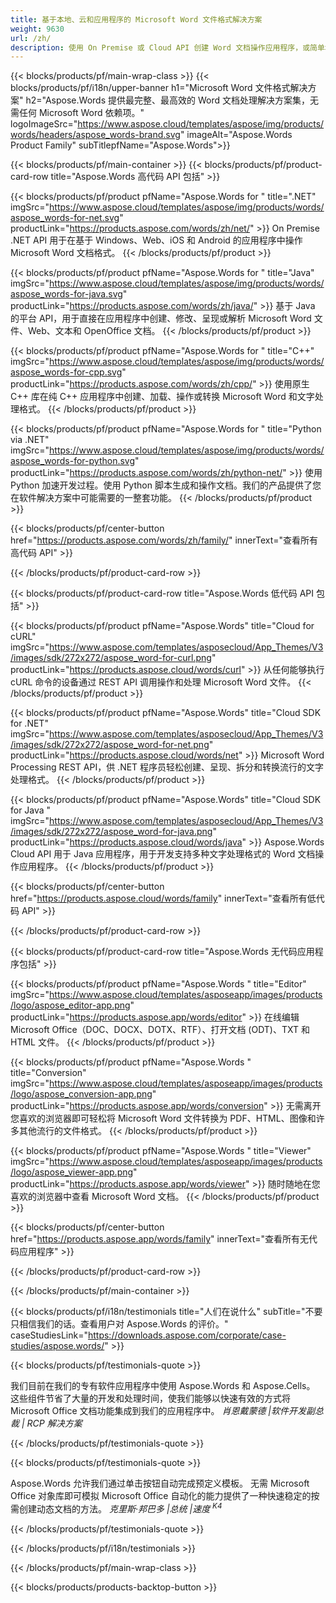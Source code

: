 ```yaml
---
title: 基于本地、云和应用程序的 Microsoft Word 文件格式解决方案 
weight: 9630
url: /zh/
description: 使用 On Premise 或 Cloud API 创建 Word 文档操作应用程序，或简单地使用跨平台应用程序查看比较检查或转换 Word 文件
---
```


{{< blocks/products/pf/main-wrap-class >}}
{{< blocks/products/pf/i18n/upper-banner h1="Microsoft Word 文件格式解决方案" h2="Aspose.Words 提供最完整、最高效的 Word 文档处理解决方案集，无需任何 Microsoft Word 依赖项。" logoImageSrc="https://www.aspose.cloud/templates/aspose/img/products/words/headers/aspose_words-brand.svg" imageAlt="Aspose.Words Product Family" subTitlepfName="Aspose.Words">}}

{{< blocks/products/pf/main-container >}}
{{< blocks/products/pf/product-card-row title="Aspose.Words 高代码 API 包括" >}}

{{< blocks/products/pf/product pfName="Aspose.Words for " title=".NET" imgSrc="https://www.aspose.cloud/templates/aspose/img/products/words/aspose_words-for-net.svg" productLink="https://products.aspose.com/words/zh/net/" >}}
On Premise .NET API 用于在基于 Windows、Web、iOS 和 Android 的应用程序中操作 Microsoft Word 文档格式。
{{< /blocks/products/pf/product >}}

{{< blocks/products/pf/product pfName="Aspose.Words for " title="Java" imgSrc="https://www.aspose.cloud/templates/aspose/img/products/words/aspose_words-for-java.svg" productLink="https://products.aspose.com/words/zh/java/" >}}
基于 Java 的平台 API，用于直接在应用程序中创建、修改、呈现或解析 Microsoft Word 文件、Web、文本和 OpenOffice 文档。
{{< /blocks/products/pf/product >}}

{{< blocks/products/pf/product pfName="Aspose.Words for " title="C++" imgSrc="https://www.aspose.cloud/templates/aspose/img/products/words/aspose_words-for-cpp.svg" productLink="https://products.aspose.com/words/zh/cpp/" >}}
使用原生 C++ 库在纯 C++ 应用程序中创建、加载、操作或转换 Microsoft Word 和文字处理格式。
{{< /blocks/products/pf/product >}}

{{< blocks/products/pf/product pfName="Aspose.Words for " title="Python via .NET" imgSrc="https://www.aspose.cloud/templates/aspose/img/products/words/aspose_words-for-python.svg" productLink="https://products.aspose.com/words/zh/python-net/" >}}
使用 Python 加速开发过程。使用 Python 脚本生成和操作文档。我们的产品提供了您在软件解决方案中可能需要的一整套功能。
{{< /blocks/products/pf/product >}}

{{< blocks/products/pf/center-button href="https://products.aspose.com/words/zh/family/" innerText="查看所有高代码 API" >}}

{{< /blocks/products/pf/product-card-row >}}

{{< blocks/products/pf/product-card-row title="Aspose.Words 低代码 API 包括" >}}

{{< blocks/products/pf/product pfName="Aspose.Words" title="Cloud for cURL" imgSrc="https://www.aspose.com/templates/asposecloud/App_Themes/V3/images/sdk/272x272/aspose_word-for-curl.png" productLink="https://products.aspose.cloud/words/curl" >}}
从任何能够执行 cURL 命令的设备通过 REST API 调用操作和处理 Microsoft Word 文件。
{{< /blocks/products/pf/product >}}

{{< blocks/products/pf/product pfName="Aspose.Words" title="Cloud SDK for .NET" imgSrc="https://www.aspose.com/templates/asposecloud/App_Themes/V3/images/sdk/272x272/aspose_word-for-net.png" productLink="https://products.aspose.cloud/words/net" >}}
Microsoft Word Processing REST API，供 .NET 程序员轻松创建、呈现、拆分和转换流行的文字处理格式。
{{< /blocks/products/pf/product >}}

{{< blocks/products/pf/product pfName="Aspose.Words" title="Cloud SDK for Java " imgSrc="https://www.aspose.com/templates/asposecloud/App_Themes/V3/images/sdk/272x272/aspose_word-for-java.png" productLink="https://products.aspose.cloud/words/java" >}}
Aspose.Words Cloud API 用于 Java 应用程序，用于开发支持多种文字处理格式的 Word 文档操作应用程序。
{{< /blocks/products/pf/product >}}

{{< blocks/products/pf/center-button href="https://products.aspose.cloud/words/family" innerText="查看所有低代码 API" >}}

{{< /blocks/products/pf/product-card-row >}}

{{< blocks/products/pf/product-card-row title="Aspose.Words 无代码应用程序包括" >}}

{{< blocks/products/pf/product pfName="Aspose.Words " title="Editor" imgSrc="https://www.aspose.cloud/templates/asposeapp/images/products/logo/aspose_editor-app.png" productLink="https://products.aspose.app/words/editor" >}}
在线编辑 Microsoft Office（DOC、DOCX、DOTX、RTF）、打开文档 (ODT)、TXT 和 HTML 文件。
{{< /blocks/products/pf/product >}}

{{< blocks/products/pf/product pfName="Aspose.Words " title="Conversion" imgSrc="https://www.aspose.cloud/templates/asposeapp/images/products/logo/aspose_conversion-app.png" productLink="https://products.aspose.app/words/conversion" >}}
无需离开您喜欢的浏览器即可轻松将 Microsoft Word 文件转换为 PDF、HTML、图像和许多其他流行的文件格式。
{{< /blocks/products/pf/product >}}

{{< blocks/products/pf/product pfName="Aspose.Words " title="Viewer" imgSrc="https://www.aspose.cloud/templates/asposeapp/images/products/logo/aspose_viewer-app.png" productLink="https://products.aspose.app/words/viewer" >}}
随时随地在您喜欢的浏览器中查看 Microsoft Word 文档。
{{< /blocks/products/pf/product >}}

{{< blocks/products/pf/center-button href="https://products.aspose.app/words/family" innerText="查看所有无代码应用程序" >}}

{{< /blocks/products/pf/product-card-row >}}

{{< /blocks/products/pf/main-container >}}

{{< blocks/products/pf/i18n/testimonials title="人们在说什么" subTitle="不要只相信我们的话。查看用户对 Aspose.Words 的评价。" caseStudiesLink="https://downloads.aspose.com/corporate/case-studies/aspose.words/" >}}

{{< blocks/products/pf/testimonials-quote >}}
<p class="first">
 我们目前在我们的专有软件应用程序中使用 Aspose.Words 和 Aspose.Cells。 这些组件节省了大量的开发和处理时间，使我们能够以快速有效的方式将 Microsoft Office 文档功能集成到我们的应用程序中。
 <em>
  肖恩戴蒙德 |软件开发副总裁 | RCP 解决方案
 </em>
</p>

{{< /blocks/products/pf/testimonials-quote >}}

{{< blocks/products/pf/testimonials-quote >}}
<p class="second">
 Aspose.Words 允许我们通过单击按钮自动完成预定义模板。 无需 Microsoft Office 对象库即可模拟 Microsoft Office 自动化的能力提供了一种快速稳定的按需创建动态文档的方法。
 <em>
  克里斯·邦巴多 |总统 |速度
  <sup>
   K4
  </sup>
 </em>
</p>

{{< /blocks/products/pf/testimonials-quote >}}

{{< /blocks/products/pf/i18n/testimonials >}}

{{< /blocks/products/pf/main-wrap-class >}}

{{< blocks/products/products-backtop-button >}}
